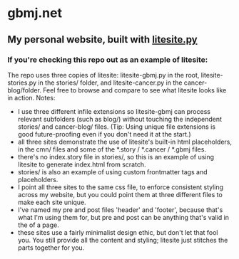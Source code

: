 # gbmj.net

## My personal website, built with [litesite.py](https://github.com/gbmj/litesite)

### If you're checking this repo out as an example of litesite:
The repo uses three copies of litesite: litesite-gbmj.py in the root, litesite-stories.py in the stories/ folder, and litesite-cancer.py in the cancer-blog/folder. Feel free to browse and compare to see what litesite looks like in action. Notes:

- I use three different infile extensions so litesite-gbmj can process relevant subfolders (such as blog/) without touching the independent stories/ and cancer-blog/ files. (Tip: Using unique file extensions is good future-proofing even if you don't need it at the start.)
- all three sites demonstrate the use of litesite's built-in html placeholders, in the cmn/ files and some of the *.story / *.cancer / *.gbmj files.
- there's no index.story file in stories/, so this is an example of using litesite to generate index.html from scratch.
- stories/ is also an example of using custom frontmatter tags and placeholders.
- I point all three sites to the same css file, to enforce consistent styling across my website, but you could point them at three different files to make each site unique.
- I've named my pre and post files 'header' and 'footer', because that's what I'm using them for, but pre and post can be anything that's valid in the <body> of a page.
- these sites use a fairly minimalist design ethic, but don't let that fool you. You still provide all the content and styling; litesite just stitches the parts together for you. 

